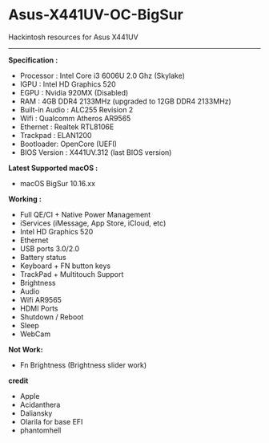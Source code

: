 # Asus-X441UV-OC-BigSur
 
Hackintosh resources for Asus X441UV


-------
**Specification :**

 - Processor : Intel Core i3 6006U 2.0 Ghz (Skylake)
 - IGPU : Intel HD Graphics 520
 - EGPU : Nvidia 920MX (Disabled)
 - RAM : 4GB DDR4 2133MHz (upgraded to 12GB DDR4 2133MHz)
 - Built-in Audio : ALC255 Revision 2
 - Wifi : Qualcomm Atheros AR9565
 - Ethernet : Realtek RTL8106E
 - Trackpad : ELAN1200
 - Bootloader: OpenCore (UEFI)
 - BIOS Version : X441UV.312 (last BIOS version)
 
 **Latest Supported macOS :**
  - macOS BigSur 10.16.xx

**Working :**

 - Full QE/CI + Native Power Management
 - iServices (iMessage, App Store, iCloud, etc)
 - Intel HD Graphics 520
 - Ethernet
 - USB ports 3.0/2.0
 - Battery status
 - Keyboard + FN button keys
 - TrackPad + Multitouch Support
 - Brightness
 - Audio
 - Wifi AR9565
 - HDMI Ports
 - Shutdown / Reboot
 - Sleep
 - WebCam

**Not Work:**
- Fn Brightness (Brightness slider work)

**credit**
- Apple
- Acidanthera
- Daliansky
- Olarila for base EFI
- phantomhell
